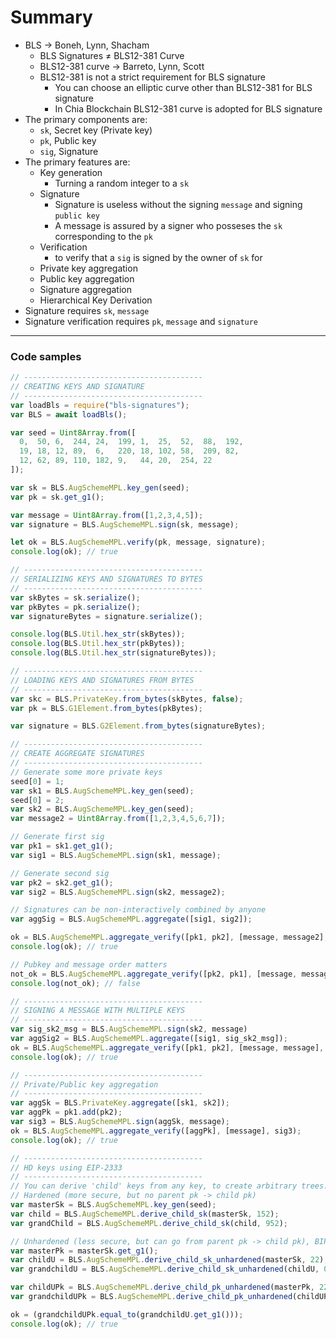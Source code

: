 # Summary

* BLS -> Boneh, Lynn, Shacham
  * BLS Signatures ≠ BLS12-381 Curve
  * BLS12-381 curve -> Barreto, Lynn, Scott
  * BLS12-381 is not a strict requirement for BLS signature
    * You can choose an elliptic curve other than BLS12-381 for BLS signature
    * In Chia Blockchain BLS12-381 curve is adopted for BLS signature
* The primary components are:
  * `sk`, Secret key (Private key)
  * `pk`, Public key
  * `sig`, Signature
* The primary features are:
  * Key generation
    * Turning a random integer to a `sk`
  * Signature
    * Signature is useless without the signing `message` and signing `public key`
    * A message is assured by a signer who posseses the `sk` corresponding to the `pk`
  * Verification
    * to verify that a `sig` is signed by the owner of `sk` for
  * Private key aggregation
  * Public key aggregation
  * Signature aggregation
  * Hierarchical Key Derivation
* Signature requires `sk`, `message`
* Signature verification requires `pk`, `message` and `signature`

***

### Code samples

```javascript
// ----------------------------------------
// CREATING KEYS AND SIGNATURE
// ----------------------------------------
var loadBls = require("bls-signatures");
var BLS = await loadBls();

var seed = Uint8Array.from([
  0,  50, 6,  244, 24,  199, 1,  25,  52,  88,  192,
  19, 18, 12, 89,  6,   220, 18, 102, 58,  209, 82,
  12, 62, 89, 110, 182, 9,   44, 20,  254, 22
]);

var sk = BLS.AugSchemeMPL.key_gen(seed);
var pk = sk.get_g1();

var message = Uint8Array.from([1,2,3,4,5]);
var signature = BLS.AugSchemeMPL.sign(sk, message);

let ok = BLS.AugSchemeMPL.verify(pk, message, signature);
console.log(ok); // true

// ----------------------------------------
// SERIALIZING KEYS AND SIGNATURES TO BYTES
// ----------------------------------------
var skBytes = sk.serialize();
var pkBytes = pk.serialize();
var signatureBytes = signature.serialize();

console.log(BLS.Util.hex_str(skBytes));
console.log(BLS.Util.hex_str(pkBytes));
console.log(BLS.Util.hex_str(signatureBytes));

// ----------------------------------------
// LOADING KEYS AND SIGNATURES FROM BYTES
// ----------------------------------------
var skc = BLS.PrivateKey.from_bytes(skBytes, false);
var pk = BLS.G1Element.from_bytes(pkBytes);

var signature = BLS.G2Element.from_bytes(signatureBytes);

// ----------------------------------------
// CREATE AGGREGATE SIGNATURES
// ----------------------------------------
// Generate some more private keys
seed[0] = 1;
var sk1 = BLS.AugSchemeMPL.key_gen(seed);
seed[0] = 2;
var sk2 = BLS.AugSchemeMPL.key_gen(seed);
var message2 = Uint8Array.from([1,2,3,4,5,6,7]);

// Generate first sig
var pk1 = sk1.get_g1();
var sig1 = BLS.AugSchemeMPL.sign(sk1, message);

// Generate second sig
var pk2 = sk2.get_g1();
var sig2 = BLS.AugSchemeMPL.sign(sk2, message2);

// Signatures can be non-interactively combined by anyone
var aggSig = BLS.AugSchemeMPL.aggregate([sig1, sig2]);

ok = BLS.AugSchemeMPL.aggregate_verify([pk1, pk2], [message, message2], aggSig);
console.log(ok); // true

// Pubkey and message order matters
not_ok = BLS.AugSchemeMPL.aggregate_verify([pk2, pk1], [message, message2], aggSig);
console.log(not_ok); // false

// ----------------------------------------
// SIGNING A MESSAGE WITH MULTIPLE KEYS
// ----------------------------------------
var sig_sk2_msg = BLS.AugSchemeMPL.sign(sk2, message)
var aggSig2 = BLS.AugSchemeMPL.aggregate([sig1, sig_sk2_msg]);
ok = BLS.AugSchemeMPL.aggregate_verify([pk1, pk2], [message, message], aggSig2);
console.log(ok); // true

// ----------------------------------------
// Private/Public key aggregation
// ----------------------------------------
var aggSk = BLS.PrivateKey.aggregate([sk1, sk2]);
var aggPk = pk1.add(pk2);
var sig3 = BLS.AugSchemeMPL.sign(aggSk, message);
ok = BLS.AugSchemeMPL.aggregate_verify([aggPk], [message], sig3);
console.log(ok); // true

// ----------------------------------------
// HD keys using EIP-2333
// ----------------------------------------
// You can derive 'child' keys from any key, to create arbitrary trees. 4 byte indeces are used.
// Hardened (more secure, but no parent pk -> child pk)
var masterSk = BLS.AugSchemeMPL.key_gen(seed);
var child = BLS.AugSchemeMPL.derive_child_sk(masterSk, 152);
var grandChild = BLS.AugSchemeMPL.derive_child_sk(child, 952);

// Unhardened (less secure, but can go from parent pk -> child pk), BIP32 style
var masterPk = masterSk.get_g1();
var childU = BLS.AugSchemeMPL.derive_child_sk_unhardened(masterSk, 22);
var grandchildU = BLS.AugSchemeMPL.derive_child_sk_unhardened(childU, 0);

var childUPk = BLS.AugSchemeMPL.derive_child_pk_unhardened(masterPk, 22);
var grandchildUPk = BLS.AugSchemeMPL.derive_child_pk_unhardened(childUPk, 0);

ok = (grandchildUPk.equal_to(grandchildU.get_g1()));
console.log(ok); // true
```

